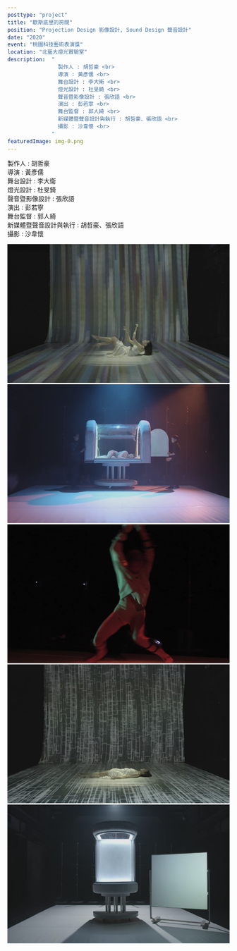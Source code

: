 ```yaml
---
posttype: "project"
title: "歇斯底里的房間"
position: "Projection Design 影像設計, Sound Design 聲音設計"
date: "2020"
event: "桃園科技藝術表演獎"
location: "北藝大燈光實驗室"
description:  "
                製作人 : 胡哲豪 <br>
                導演 : 黃彥儒 <br>
                舞台設計 : 李大衛 <br>
                燈光設計 : 杜旻錡 <br>
                聲音暨影像設計 : 張欣語 <br>
                演出 : 彭若寧 <br>
                舞台監督 : 郭人綺 <br>
                新媒體暨聲音設計與執行 : 胡哲豪、張欣語 <br>
                攝影 : 沙韋懷 <br>
              "
featuredImage: img-0.png
---
```

製作人 : 胡哲豪 <br>
導演 : 黃彥儒 <br>
舞台設計 : 李大衛 <br>
燈光設計 : 杜旻錡 <br>
聲音暨影像設計 : 張欣語 <br>
演出 : 彭若寧 <br>
舞台監督 : 郭人綺 <br>
新媒體暨聲音設計與執行 : 胡哲豪、張欣語 <br>
攝影 : 沙韋懷 <br>

<div class="project_box">
<img class="project_subimg" src="./img-0.png">
</div>
<div class="project_box">
<img class="project_subimg" src="./img-1.png">
</div>
<div class="project_box">
<img class="project_subimg" src="./img-2.png">
</div>
<div class="project_box">
<img class="project_subimg" src="./img-3.png">
</div>
<div class="project_box">
<img class="project_subimg" src="./img-4.png">
</div>
<div class="project_box"></div>
